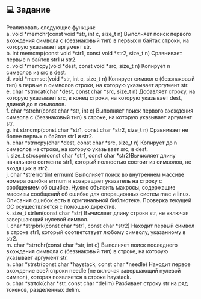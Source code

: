 ## 💻 Задание
Реализовать следующие функции:\
a. void *memchr(const void *str, int c, size_t n) Выполняет поиск первого
вхождения символа c (беззнаковый тип) в первых n байтах строки, на
которую указывает аргумент str.\
b. int memcmp(const void *str1, const void *str2, size_t n) Сравнивает
первые n байтов str1 и str2.\
c. void *memcpy(void *dest, const void *src, size_t n) Копирует n символов
из src в dest.\
d. void *memset(void *str, int c, size_t n) Копирует символ c (беззнаковый
тип) в первые n символов строки, на которую указывает аргумент str.\
e. char *strncat(char *dest, const char *src, size_t n) Добавляет строку, на
которую указывает src, в конец строки, на которую указывает dest,
длиной до n символов.\
f. char *strchr(const char *str, int c) Выполняет поиск первого вхождения
символа c (беззнаковый тип) в строке, на которую указывает аргумент str.\
g. int strncmp(const char *str1, const char *str2, size_t n) Сравнивает не
более первых n байтов str1 и str2.\
h. char *strncpy(char *dest, const char *src, size_t n) Копирует до n
символов из строки, на которую указывает src, в dest.\
i. size_t strcspn(const char *str1, const char *str2)Вычисляет длину
начального сегмента str1, который полностью состоит из символов, не
входящих в str2.\
j. char *strerror(int errnum) Выполняет поиск во внутреннем массиве
номера ошибки errnum и возвращает указатель на строку с сообщением
об ошибке. Нужно объявить макросы, содержащие массивы сообщений
об ошибке для операционных систем mac и linux. Описания ошибок есть
в оригинальной библиотеке. Проверка текущей ОС осуществляется с
помощью директив.\
k. size_t strlen(const char *str) Вычисляет длину строки str, не включая
завершающий нулевой символ.\
l. char *strpbrk(const char *str1, const char *str2) Находит первый символ в
строке str1, который соответствует любому символу, указанному в str2.\
m. char *strrchr(const char *str, int c) Выполняет поиск последнего
вхождения символа c (беззнаковый тип) в строке, на которую указывает
аргумент str.\
n. char *strstr(const char *haystack, const char *needle) Находит первое
вхождение всей строки needle (не включая завершающий нулевой
символ), которая появляется в строке haystack.\
o. char *strtok(char *str, const char *delim) Разбивает строку str на ряд
токенов, разделенных delim.

